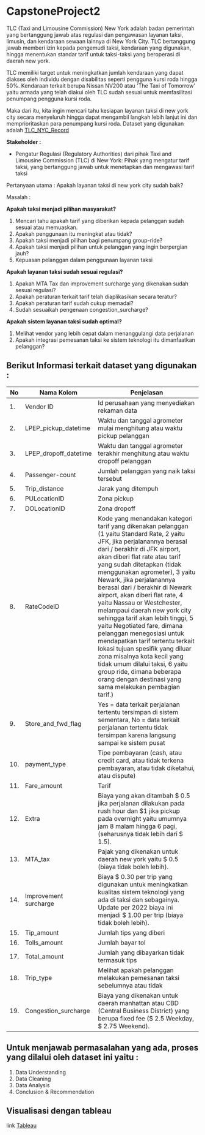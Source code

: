 # CapstoneProject2

TLC (Taxi and Limousine Commission) New York adalah badan pemerintah yang bertanggung jawab atas regulasi dan pengawasan layanan taksi, limusin, dan kendaraan sewaan lainnya di New York City. TLC bertanggung jawab memberi izin kepada pengemudi taksi, kendaraan yang digunakan, hingga menentukan standar tarif untuk taksi-taksi yang beroperasi di daerah new york.


TLC memiliki target untuk meningkatkan jumlah kendaraan yang dapat diakses oleh individu dengan disabilitas seperti pengguna kursi roda hingga 50%. Kendaraan terkait berupa Nissan NV200 atau 'The Taxi of Tomorrow' yaitu armada yang telah diakui oleh TLC sudah sesuai untuk memfasilitasi penumpang pengguna kursi roda. 

Maka dari itu, kita ingin mencari tahu kesiapan layanan taksi di new york city secara menyeluruh hingga dapat mengambil langkah lebih lanjut ini dan memprioritaskan para penumpang kursi roda.
Dataset yang digunakan adalah [TLC_NYC_Record](https://github.com/sylvialysn/CapstoneProject2/blob/main/NYC%20TLC%20Trip%20Record.csv)



**Stakeholder :**
- Pengatur Regulasi (Regulatory Authorities) dari pihak Taxi and Limousine Commission (TLC) di New York: Pihak yang mengatur tarif taksi, yang bertanggung jawab untuk menetapkan dan mengawasi tarif taksi

Pertanyaan utama : Apakah layanan taksi di new york city sudah baik? 

Masalah : 

**Apakah taksi menjadi pilihan masyarakat?**
1. Mencari tahu apakah tarif yang diberikan kepada pelanggan sudah sesuai atau memuaskan. 
2. Apakah penggunaan itu meningkat atau tidak?
3. Apakah taksi menjadi pilihan bagi penumpang group-ride? 
4. Apakah taksi menjadi pilihan untuk pelanggan yang ingin berpergian jauh?
5. Kepuasan pelanggan dalam penggunaan layanan taksi

**Apakah layanan taksi sudah sesuai regulasi?**
1. Apakah MTA Tax dan improvement surcharge yang dikenakan sudah sesuai regulasi?
2. Apakah peraturan terkait tarif telah diaplikasikan secara teratur?
3. Apakah peraturan tarif sudah cukup memadai?
4. Sudah sesuaikah pengenaan congestion_surcharge?

**Apakah sistem layanan taksi sudah optimal?**

1. Melihat vendor yang lebih cepat dalam menanggulangi data perjalanan
2. Apakah integrasi pemesanan taksi ke sistem teknologi itu dimanfaatkan pelanggan?

## Berikut Informasi terkait dataset yang digunakan :
No |Nama Kolom | Penjelasan |
|---|---------|-----------------------------------------------------------------------------------------|
|1. |Vendor ID | Id perusahaan yang menyediakan rekaman data
|2. |LPEP_pickup_datetime | Waktu dan tanggal agrometer mulai menghitung atau waktu pickup pelanggan
|3. | LPEP_dropoff_datetime | Waktu dan tanggal agrometer terakhir menghitung atau waktu dropoff pelanggan
|4. |Passenger-count | Jumlah pelanggan yang naik taksi tersebut
|5. |Trip_distance | Jarak yang ditempuh
|6. |PULocationID | Zona pickup
|7. |DOLocationID | Zona dropoff
|8. |RateCodeID |Kode yang menandakan kategori tarif yang dikenakan pelanggan (1 yaitu Standard Rate, 2 yaitu JFK, jika perjalanannya berasal dari / berakhir di JFK airport, akan diberi flat rate atau tarif yang sudah ditetapkan (tidak menggunakan agrometer), 3 yaitu Newark, jika perjalanannya berasal dari / berakhir di Newark airport, akan diberi flat rate, 4 yaitu Nassau or Westchester, melampaui daerah new york city sehingga tarif akan lebih tinggi, 5 yaitu Negotiated fare, dimana pelanggan menegosiasi untuk mendapatkan tarif tertentu terkait lokasi tujuan spesifik yang diluar zona misalnya kota kecil yang tidak umum dilalui taksi, 6 yaitu group ride, dimana beberapa orang dengan destinasi yang sama melakukan pembagian tarif.)   
|9. |Store_and_fwd_flag | Yes = data terkait perjalanan tertentu tersimpan di sistem sementara, No = data terkait perjalanan tertentu tidak tersimpan karena langsung sampai ke sistem pusat
|10. |payment_type | Tipe pembayaran (cash, atau credit card, atau tidak terkena pembayaran, atau tidak diketahui, atau dispute)
|11. |Fare_amount | Tarif  
|12. |Extra | Biaya yang akan ditambah \$ 0.5  jika perjalanan dilakukan pada rush hour dan $1 jika pickup pada overnight yaitu umumnya jam 8 malam hingga 6 pagi,(seharusnya tidak lebih dari \$ 1.5).
|13. |MTA_tax | Pajak yang dikenakan untuk daerah new york yaitu \$ 0.5 (biaya tidak boleh lebih).
|14. |Improvement surcharge | Biaya \$ 0.30 per trip yang digunakan untuk meningkatkan kualitas sistem teknologi yang ada di taksi dan sebagainya. Update per 2022 biaya ini menjadi \$ 1.00 per trip (biaya tidak boleh lebih).
|15. |Tip_amount | Jumlah tips yang diberi 
|16. |Tolls_amount | Jumlah bayar tol
|17. |Total_amount | Jumlah yang dibayarkan tidak termasuk tips
|18. |Trip_type | Melihat apakah pelanggan melakukan pemesanan taksi sebelumnya atau tidak
|19. |Congestion_surcharge | Biaya yang dikenakan untuk daerah manhattan atau CBD (Central Business District) yang berupa fixed fee (\$ 2.5  Weekday, \$ 2.75  Weekend).



## Untuk menjawab permasalahan yang ada, proses yang dilalui oleh dataset ini yaitu : 
1. Data Understanding
2. Data Cleaning
3. Data Analysis
4. Conclusion & Recommendation

## Visualisasi dengan tableau
link [Tableau](https://public.tableau.com/app/profile/sylvia.sinnelius/viz/TLC_NYC_Capstone2/utama?publish=yes)
